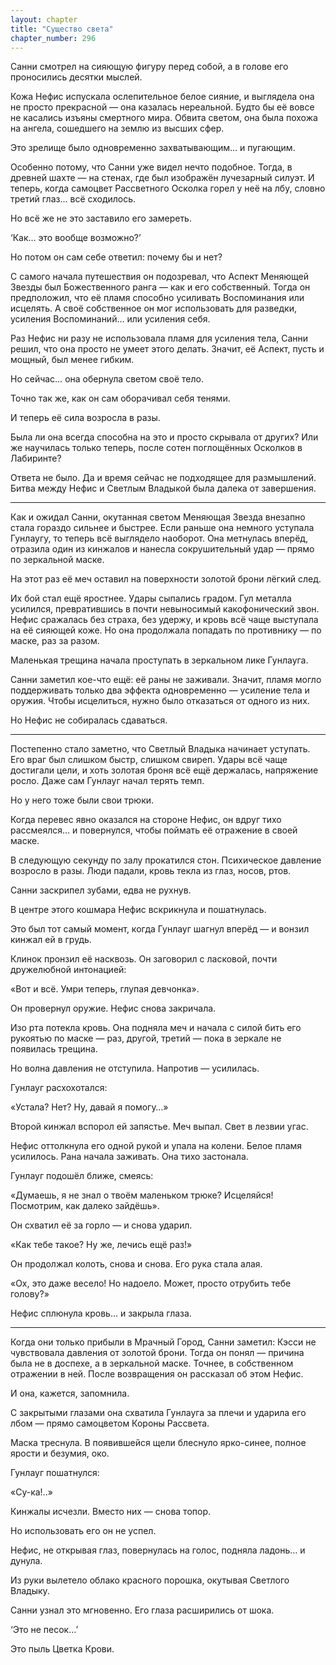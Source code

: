 ```yaml
---
layout: chapter
title: "Существо света"
chapter_number: 296
---
```


Санни смотрел на сияющую фигуру перед собой, а в голове его проносились десятки мыслей.

Кожа Нефис испускала ослепительное белое сияние, и выглядела она не просто прекрасной — она казалась нереальной. Будто бы её вовсе не касались изъяны смертного мира. Обвита светом, она была похожа на ангела, сошедшего на землю из высших сфер.

Это зрелище было одновременно захватывающим… и пугающим.

Особенно потому, что Санни уже видел нечто подобное. Тогда, в древней шахте — на стенах, где был изображён лучезарный силуэт. И теперь, когда самоцвет Рассветного Осколка горел у неё на лбу, словно третий глаз… всё сходилось.

Но всё же не это заставило его замереть.

‘Как… это вообще возможно?’

Но потом он сам себе ответил: почему бы и нет?

С самого начала путешествия он подозревал, что Аспект Меняющей Звезды был Божественного ранга — как и его собственный. Тогда он предположил, что её пламя способно усиливать Воспоминания или исцелять. А своё собственное он мог использовать для разведки, усиления Воспоминаний… или усиления себя.

Раз Нефис ни разу не использовала пламя для усиления тела, Санни решил, что она просто не умеет этого делать. Значит, её Аспект, пусть и мощный, был менее гибким.

Но сейчас… она обернула светом своё тело.

Точно так же, как он сам оборачивал себя тенями.

И теперь её сила возросла в разы.

Была ли она всегда способна на это и просто скрывала от других? Или же научилась только теперь, после сотен поглощённых Осколков в Лабиринте?

Ответа не было. Да и время сейчас не подходящее для размышлений. Битва между Нефис и Светлым Владыкой была далека от завершения.

***

Как и ожидал Санни, окутанная светом Меняющая Звезда внезапно стала гораздо сильнее и быстрее. Если раньше она немного уступала Гунлаугу, то теперь всё выглядело наоборот. Она метнулась вперёд, отразила один из кинжалов и нанесла сокрушительный удар — прямо по зеркальной маске.

На этот раз её меч оставил на поверхности золотой брони лёгкий след.

Их бой стал ещё яростнее. Удары сыпались градом. Гул металла усилился, превратившись в почти невыносимый какофонический звон. Нефис сражалась без страха, без удержу, и кровь всё чаще выступала на её сияющей коже. Но она продолжала попадать по противнику — по маске, раз за разом.

Маленькая трещина начала проступать в зеркальном лике Гунлауга.

Санни заметил кое-что ещё: её раны не заживали. Значит, пламя могло поддерживать только два эффекта одновременно — усиление тела и оружия. Чтобы исцелиться, нужно было отказаться от одного из них.

Но Нефис не собиралась сдаваться.

***

Постепенно стало заметно, что Светлый Владыка начинает уступать. Его враг был слишком быстр, слишком свиреп. Удары всё чаще достигали цели, и хоть золотая броня всё ещё держалась, напряжение росло. Даже сам Гунлауг начал терять темп.

Но у него тоже были свои трюки.

Когда перевес явно оказался на стороне Нефис, он вдруг тихо рассмеялся… и повернулся, чтобы поймать её отражение в своей маске.

В следующую секунду по залу прокатился стон. Психическое давление возросло в разы. Люди падали, кровь текла из глаз, носов, ртов.

Санни заскрипел зубами, едва не рухнув.

В центре этого кошмара Нефис вскрикнула и пошатнулась.

Это был тот самый момент, когда Гунлауг шагнул вперёд — и вонзил кинжал ей в грудь.

Клинок пронзил её насквозь. Он заговорил с ласковой, почти дружелюбной интонацией:

«Вот и всё. Умри теперь, глупая девчонка».

Он провернул оружие. Нефис снова закричала.

Изо рта потекла кровь. Она подняла меч и начала с силой бить его рукоятью по маске — раз, другой, третий — пока в зеркале не появилась трещина.

Но волна давления не отступила. Напротив — усилилась.

Гунлауг расхохотался:

«Устала? Нет? Ну, давай я помогу…»

Второй кинжал вспорол ей запястье. Меч выпал. Свет в лезвии угас.

Нефис оттолкнула его одной рукой и упала на колени. Белое пламя усилилось. Рана начала заживать. Она тихо застонала.

Гунлауг подошёл ближе, смеясь:

«Думаешь, я не знал о твоём маленьком трюке? Исцеляйся! Посмотрим, как далеко зайдёшь».

Он схватил её за горло — и снова ударил.

«Как тебе такое? Ну же, лечись ещё раз!»

Он продолжал колоть, снова и снова. Его рука стала алая.

«Ох, это даже весело! Но надоело. Может, просто отрубить тебе голову?»

Нефис сплюнула кровь… и закрыла глаза.

***

Когда они только прибыли в Мрачный Город, Санни заметил: Кэсси не чувствовала давления от золотой брони. Тогда он понял — причина была не в доспехе, а в зеркальной маске. Точнее, в собственном отражении в ней. После возвращения он рассказал об этом Нефис.

И она, кажется, запомнила.

С закрытыми глазами она схватила Гунлауга за плечи и ударила его лбом — прямо самоцветом Короны Рассвета.

Маска треснула. В появившейся щели блеснуло ярко-синее, полное ярости и безумия, око.

Гунлауг пошатнулся:

«Су-ка!..»

Кинжалы исчезли. Вместо них — снова топор.

Но использовать его он не успел.

Нефис, не открывая глаз, повернулась на голос, подняла ладонь… и дунула.

Из руки вылетело облако красного порошка, окутывая Светлого Владыку.

Санни узнал это мгновенно. Его глаза расширились от шока.

‘Это не песок…’

Это пыль Цветка Крови.

